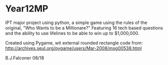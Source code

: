 # Year12MP
IPT major project using python, a simple game using the rules of the original, "Who Wants to be a Millionare?"
Featuring 16 tech based questions and the ability to use lifelines to be able to win up to $1,000,000.

Created using Pygame, wit external rounded rectangle code from: http://archives.seul.org/pygame/users/Mar-2008/msg00538.html

B.J.Falconer 08/18
